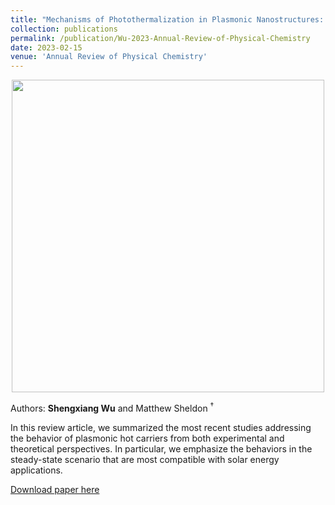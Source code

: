 ```yaml
---
title: "Mechanisms of Photothermalization in Plasmonic Nanostructures: Insights into the Steady State"
collection: publications
permalink: /publication/Wu-2023-Annual-Review-of-Physical-Chemistry
date: 2023-02-15
venue: 'Annual Review of Physical Chemistry'
---
```

<p align="center">
<img src="http://Shengxiang-Joey-Wu.github.io/images/TOC_ARPC_2023.jpg" width="500">
</p>

Authors: **Shengxiang Wu** and Matthew Sheldon $^\dagger$

In this review article, we summarized the most recent studies addressing the behavior of plasmonic hot carriers from both experimental and theoretical perspectives. In particular, we emphasize the behaviors in the steady-state scenario that are most compatible with solar energy applications.

[Download paper here](http://Shengxiang-Joey-Wu.github.io/files/Wu-2023-Annual-Review-Physical-Chemistry.pdf)
